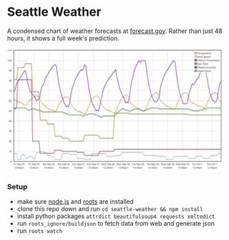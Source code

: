 # Seattle Weather

A condensed chart of weather forecasts at [forecast.gov][0]. Rather than just
48 hours, it shows a full week's prediction.

[0]: http://forecast.weather.gov/MapClick.php?lat=47.60246&lon=-122.31353759765625&FcstType=graphical

![screenshot](roots_ignore/screen.png)

### Setup

- make sure [node.js](http://nodejs.org) and [roots](http://roots.cx) are
  installed
- clone this repo down and run `cd seattle-weather && npm install`
- install python packages `attrdict beautifulsoup4 requests xmltodict`
- run `roots_ignore/buildjson` to fetch data from web and generate json
- run `roots watch`
